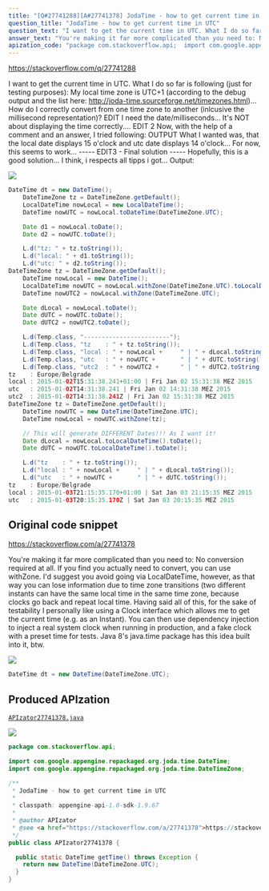 ```yaml
---
title: "[Q#27741288][A#27741378] JodaTime - how to get current time in UTC"
question_title: "JodaTime - how to get current time in UTC"
question_text: "I want to get the current time in UTC. What I do so far is following (just for testing purposes): My local time zone is UTC+1 (according to the debug output and the list here: http://joda-time.sourceforge.net/timezones.html)... How do I correctly convert from one time zone to another (inlcusive the millisecond representation)? EDIT I need the date/milliseconds... It's NOT about displaying the time correctly.... EDIT 2 Now, with the help of a comment and an answer, I tried following: OUTPUT What I wanted was, that the local date displays 15 o'clock and utc date displays 14 o'clock... For now, this seems to work... ----- EDIT3 - Final solution ----- Hopefully, this is a good solution... I think, i respects all tipps i got... Output:"
answer_text: "You're making it far more complicated than you need to: No conversion required at all. If you find you actually need to convert, you can use withZone. I'd suggest you avoid going via LocalDateTime, however, as that way you can lose information due to time zone transitions (two different instants can have the same local time in the same time zone, because clocks go back and repeat local time. Having said all of this, for the sake of testability I personally like using a Clock interface which allows me to get the current time (e.g. as an Instant). You can then use dependency injection to inject a real system clock when running in production, and a fake clock with a preset time for tests. Java 8's java.time package has this idea built into it, btw."
apization_code: "package com.stackoverflow.api;  import com.google.appengine.repackaged.org.joda.time.DateTime; import com.google.appengine.repackaged.org.joda.time.DateTimeZone;  /**  * JodaTime - how to get current time in UTC  *  * classpath: appengine-api-1.0-sdk-1.9.67  *  * @author APIzator  * @see <a href=\"https://stackoverflow.com/a/27741378\">https://stackoverflow.com/a/27741378</a>  */ public class APIzator27741378 {    public static DateTime getTime() throws Exception {     return new DateTime(DateTimeZone.UTC);   } }"
---
```


https://stackoverflow.com/q/27741288

I want to get the current time in UTC. What I do so far is following (just for testing purposes):
My local time zone is UTC+1 (according to the debug output and the list here: http://joda-time.sourceforge.net/timezones.html)...
How do I correctly convert from one time zone to another (inlcusive the millisecond representation)?
EDIT
I need the date/milliseconds... It&#x27;s NOT about displaying the time correctly....
EDIT 2
Now, with the help of a comment and an answer, I tried following:
OUTPUT
What I wanted was, that the local date displays 15 o&#x27;clock and utc date displays 14 o&#x27;clock...
For now, this seems to work...
----- EDIT3 - Final solution -----
Hopefully, this is a good solution... I think, i respects all tipps i got...
Output:


<div class="code-logo"><img src="/stackoverflow.png" /></div>

```java
DateTime dt = new DateTime();
    DateTimeZone tz = DateTimeZone.getDefault();
    LocalDateTime nowLocal = new LocalDateTime();
    DateTime nowUTC = nowLocal.toDateTime(DateTimeZone.UTC);

    Date d1 = nowLocal.toDate();
    Date d2 = nowUTC.toDate();

    L.d("tz: " + tz.toString());
    L.d("local: " + d1.toString());
    L.d("utc: " + d2.toString());
DateTimeZone tz = DateTimeZone.getDefault();
    DateTime nowLocal = new DateTime();
    LocalDateTime nowUTC = nowLocal.withZone(DateTimeZone.UTC).toLocalDateTime();
    DateTime nowUTC2 = nowLocal.withZone(DateTimeZone.UTC);

    Date dLocal = nowLocal.toDate();
    Date dUTC = nowUTC.toDate();
    Date dUTC2 = nowUTC2.toDate();

    L.d(Temp.class, "------------------------");
    L.d(Temp.class, "tz    : " + tz.toString());
    L.d(Temp.class, "local : " + nowLocal +     " | " + dLocal.toString());
    L.d(Temp.class, "utc   : " + nowUTC +       " | " + dUTC.toString()); // <= WORKING SOLUTION
    L.d(Temp.class, "utc2  : " + nowUTC2 +      " | " + dUTC2.toString());
tz    : Europe/Belgrade
local : 2015-01-02T15:31:38.241+01:00 | Fri Jan 02 15:31:38 MEZ 2015
utc   : 2015-01-02T14:31:38.241 | Fri Jan 02 14:31:38 MEZ 2015
utc2  : 2015-01-02T14:31:38.241Z | Fri Jan 02 15:31:38 MEZ 2015
DateTimeZone tz = DateTimeZone.getDefault();
    DateTime nowUTC = new DateTime(DateTimeZone.UTC);
    DateTime nowLocal = nowUTC.withZone(tz);

    // This will generate DIFFERENT Dates!!! As I want it!
    Date dLocal = nowLocal.toLocalDateTime().toDate();
    Date dUTC = nowUTC.toLocalDateTime().toDate();

    L.d("tz    : " + tz.toString());
    L.d("local : " + nowLocal +     " | " + dLocal.toString());
    L.d("utc   : " + nowUTC +       " | " + dUTC.toString());
tz    : Europe/Belgrade
local : 2015-01-03T21:15:35.170+01:00 | Sat Jan 03 21:15:35 MEZ 2015
utc   : 2015-01-03T20:15:35.170Z | Sat Jan 03 20:15:35 MEZ 2015
```


## Original code snippet

https://stackoverflow.com/a/27741378

You&#x27;re making it far more complicated than you need to:
No conversion required at all. If you find you actually need to convert, you can use withZone. I&#x27;d suggest you avoid going via LocalDateTime, however, as that way you can lose information due to time zone transitions (two different instants can have the same local time in the same time zone, because clocks go back and repeat local time.
Having said all of this, for the sake of testability I personally like using a Clock interface which allows me to get the current time (e.g. as an Instant). You can then use dependency injection to inject a real system clock when running in production, and a fake clock with a preset time for tests. Java 8&#x27;s java.time package has this idea built into it, btw.

<div class="code-logo"><img src="/stackoverflow.png" /></div>

```java
DateTime dt = new DateTime(DateTimeZone.UTC);
```

## Produced APIzation

[`APIzator27741378.java`](https://github.com/blind-papers/apization-temp-data/raw/main/search/APIzator27741378.java)

<div class="code-logo"><img src="/apizator.png" /></div>

```java
package com.stackoverflow.api;

import com.google.appengine.repackaged.org.joda.time.DateTime;
import com.google.appengine.repackaged.org.joda.time.DateTimeZone;

/**
 * JodaTime - how to get current time in UTC
 *
 * classpath: appengine-api-1.0-sdk-1.9.67
 *
 * @author APIzator
 * @see <a href="https://stackoverflow.com/a/27741378">https://stackoverflow.com/a/27741378</a>
 */
public class APIzator27741378 {

  public static DateTime getTime() throws Exception {
    return new DateTime(DateTimeZone.UTC);
  }
}

```
